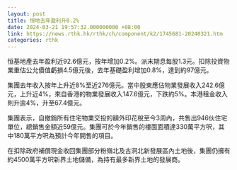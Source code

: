```yaml
---
layout: post
title: 恒地去年盈利升0.2%
date: 2024-03-21 19:57:32.000000000 +08:00
link: https://news.rthk.hk/rthk/ch/component/k2/1745681-20240321.htm
categories: rthk
---
```


恒基地產去年盈利近92.6億元，按年增加0.2%。派末期息每股1.3元。扣除投資物業重估公允價值虧損4.5億元後，去年基礎盈利增加0.8%，達到約97億元。

集團去年收入按年上升近8%至近276億元。當中股東應佔物業發展收入242.6億元，上升近4%，來自香港的物業發展收入147.6億元，下跌約5%。本港租金收入則升逾4%，升至67.4億元。

集團表示，自撤銷所有住宅物業交投的額外印花稅至今3周內，共售出946伙住宅單位，總銷售金額近59億元。集團可於今年銷售的樓面面積達330萬平方呎，其中180萬平方呎為預計今年開售的項目。

在扣除政府補償現金收回集團部分粉嶺北及古洞北新發展區內土地後，集團仍擁有約4500萬平方呎新界土地儲備，為持有最多新界土地的發展商。
